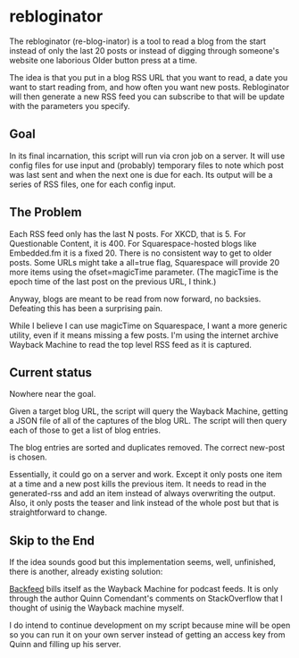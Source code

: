 # rebloginator
The rebloginator (re-blog-inator) is a tool to read a blog from the start instead of only the last 20 posts or instead of digging through someone's website one laborious Older button press at a time.

The idea is that you put in a blog RSS URL that you want to read, a date you want to start reading from, and how often you want new posts. Rebloginator will then generate a new RSS feed you can subscribe to that will be update with the parameters you specify.

## Goal ##
In its final incarnation, this script will run via cron job on a server. It will use config files for use input and (probably) temporary files to note which post was last sent and when the next one is due for each. Its output will be a series of RSS files, one for each config input. 

## The Problem ##
Each RSS feed only has the last N posts. For XKCD, that is 5. For Questionable Content, it is 400. For Squarespace-hosted blogs like Embedded.fm it is a fixed 20. There is no consistent way to get to older posts. Some URLs might take a all=true flag, Squarespace will provide 20 more items using the ofset=magicTime parameter. (The magicTime is the epoch time of the last post on the previous URL, I think.)

Anyway, blogs are meant to be read from now forward, no backsies. Defeating this has been a surprising pain.

While I believe I can use magicTime on Squarespace, I want a more generic utility, even if it means missing a few posts. I'm using the internet archive Wayback Machine to read the top level RSS feed as it is captured.

## Current status ##
Nowhere near the goal.

Given a target blog URL, the script will query the Wayback Machine, getting a JSON file of all of the captures of the blog URL. The script will then query each of those to get a list of blog entries. 

The blog entries are sorted and duplicates removed. The correct new-post is chosen.

Essentially, it could go on a server and work. Except it only posts one item at a time and a new post kills the previous item. It needs to read in the generated-rss and add an item instead of always overwriting the output. Also, it only posts the teaser and link instead of the whole post but that is straightforward to change.

## Skip to the End ##
If the idea sounds good but this implementation seems, well, unfinished, there is another, already existing solution:

[Backfeed](http://backfeed.strangecode.com/) bills itself as the Wayback Machine for podcast feeds. It is only through the author Quinn Comendant's comments on StackOverflow that I thought of usinig the Wayback machine myself.

I do intend to continue development on my script because mine will be open so you can run it on your own server instead of getting an access key from Quinn and filling up his server.